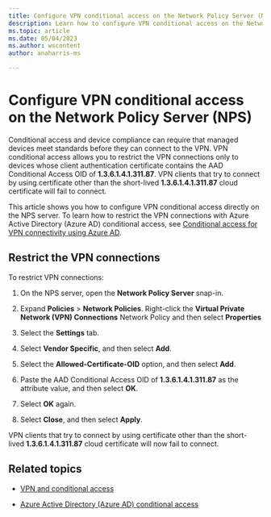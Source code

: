 ```yaml
---
title: Configure VPN conditional access on the Network Policy Server (NPS) on Windows Server
description: Learn how to configure VPN conditional access on the Network Policy Server (NPS)
ms.topic: article
ms.date: 05/04/2023
ms.author: wscontent
author: anaharris-ms

---
```


# Configure VPN conditional access on the Network Policy Server (NPS)

Conditional access and device compliance can require that managed devices meet standards before they can connect to the VPN. VPN conditional access allows you to restrict the VPN connections only to devices whose client authentication certificate contains the AAD Conditional Access OID of **1.3.6.1.4.1.311.87**.  VPN clients that try to connect by using certificate other than the short-lived **1.3.6.1.4.1.311.87** cloud certificate will fail to connect.

This article shows you how to configure VPN conditional access directly on the NPS server. To learn how to restrict the VPN connections with Azure Active Directory (Azure AD) conditional access, see [Conditional access for VPN connectivity using Azure AD](how-to-aovpn-conditional-access.md).

## Restrict the VPN connections

To restrict VPN connections:

1. On the NPS server, open the **Network Policy Server** snap-in.

1. Expand **Policies** > **Network Policies**. Right-click the **Virtual Private Network (VPN) Connections** Network Policy and then select **Properties**

1. Select the **Settings** tab.

1. Select **Vendor Specific**, and then select **Add**.

1. Select the **Allowed-Certificate-OID** option, and then select **Add**.

1. Paste the AAD Conditional Access OID of **1.3.6.1.4.1.311.87** as the attribute value, and then select **OK**.

1. Select **OK** again.

1. Select **Close**, and then select **Apply**.

VPN clients that try to connect by using certificate other than the short-lived **1.3.6.1.4.1.311.87** cloud certificate will now fail to connect.

## Related topics

- [VPN and conditional access](/windows/access-protection/vpn/vpn-conditional-access)

- [Azure Active Directory (Azure AD) conditional access](/azure/active-directory/active-directory-conditional-access-azure-portal)